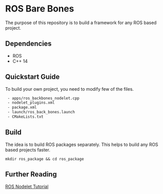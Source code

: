 # ROS Bare Bones

The purpose of this repository is to build a framework for any ROS based project.

## Dependencies
- ROS
- C++ 14

##  Quickstart Guide
To build your own project, you need to modify few of the files.
```html
 - apps/ros_backbones_nodelet.cpp
 - nodelet_plugins.xml
 - package.xml
 - launch/ros_back_bones.launch
 - CMakeLists.txt
```


## Build

The idea is to build ROS packages separately. This helps to build any ROS based projects faster. 
```
mkdir ros_package && cd ros_package
```

## Further Reading

[ROS Nodelet Tutorial](http://wiki.ros.org/nodelet/Tutorials/Porting%20nodes%20to%20nodelets)
